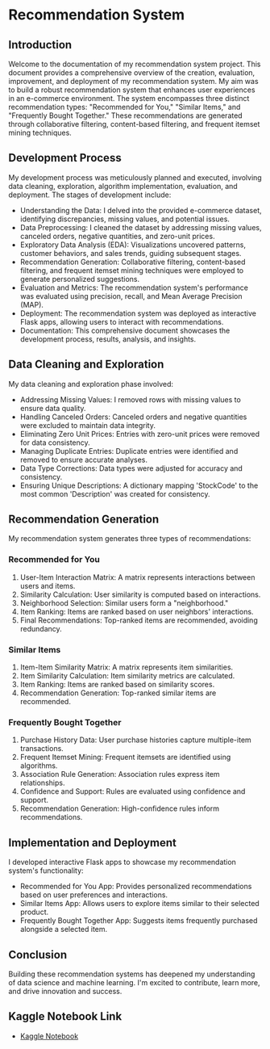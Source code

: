 # Recommendation System

## Introduction

Welcome to the documentation of my recommendation system project. This document provides a comprehensive overview of the creation, evaluation, improvement, and deployment of my recommendation system. My aim was to build a robust recommendation system that enhances user experiences in an e-commerce environment. The system encompasses three distinct recommendation types: "Recommended for You," "Similar Items," and "Frequently Bought Together." These recommendations are generated through collaborative filtering, content-based filtering, and frequent itemset mining techniques.

## Development Process

My development process was meticulously planned and executed, involving data cleaning, exploration, algorithm implementation, evaluation, and deployment. The stages of development include:

- Understanding the Data: I delved into the provided e-commerce dataset, identifying discrepancies, missing values, and potential issues.
- Data Preprocessing: I cleaned the dataset by addressing missing values, canceled orders, negative quantities, and zero-unit prices.
- Exploratory Data Analysis (EDA): Visualizations uncovered patterns, customer behaviors, and sales trends, guiding subsequent stages.
- Recommendation Generation: Collaborative filtering, content-based filtering, and frequent itemset mining techniques were employed to generate personalized suggestions.
- Evaluation and Metrics: The recommendation system's performance was evaluated using precision, recall, and Mean Average Precision (MAP).
- Deployment: The recommendation system was deployed as interactive Flask apps, allowing users to interact with recommendations.
- Documentation: This comprehensive document showcases the development process, results, analysis, and insights.

## Data Cleaning and Exploration

My data cleaning and exploration phase involved:

- Addressing Missing Values: I removed rows with missing values to ensure data quality.
- Handling Canceled Orders: Canceled orders and negative quantities were excluded to maintain data integrity.
- Eliminating Zero Unit Prices: Entries with zero-unit prices were removed for data consistency.
- Managing Duplicate Entries: Duplicate entries were identified and removed to ensure accurate analyses.
- Data Type Corrections: Data types were adjusted for accuracy and consistency.
- Ensuring Unique Descriptions: A dictionary mapping 'StockCode' to the most common 'Description' was created for consistency.

## Recommendation Generation

My recommendation system generates three types of recommendations:

### Recommended for You

1. User-Item Interaction Matrix: A matrix represents interactions between users and items.
2. Similarity Calculation: User similarity is computed based on interactions.
3. Neighborhood Selection: Similar users form a "neighborhood."
4. Item Ranking: Items are ranked based on user neighbors' interactions.
5. Final Recommendations: Top-ranked items are recommended, avoiding redundancy.

### Similar Items

1. Item-Item Similarity Matrix: A matrix represents item similarities.
2. Item Similarity Calculation: Item similarity metrics are calculated.
3. Item Ranking: Items are ranked based on similarity scores.
4. Recommendation Generation: Top-ranked similar items are recommended.

### Frequently Bought Together

1. Purchase History Data: User purchase histories capture multiple-item transactions.
2. Frequent Itemset Mining: Frequent itemsets are identified using algorithms.
3. Association Rule Generation: Association rules express item relationships.
4. Confidence and Support: Rules are evaluated using confidence and support.
5. Recommendation Generation: High-confidence rules inform recommendations.

## Implementation and Deployment

I developed interactive Flask apps to showcase my recommendation system's functionality:

- Recommended for You App: Provides personalized recommendations based on user preferences and interactions.
- Similar Items App: Allows users to explore items similar to their selected product.
- Frequently Bought Together App: Suggests items frequently purchased alongside a selected item.

## Conclusion

Building these recommendation systems has deepened my understanding of data science and machine learning. I'm excited to contribute, learn more, and drive innovation and success.

## Kaggle Notebook Link

- [Kaggle Notebook](https://www.kaggle.com/code/aliessamali/recommendation-systems-e-commerce#Recommendations)
